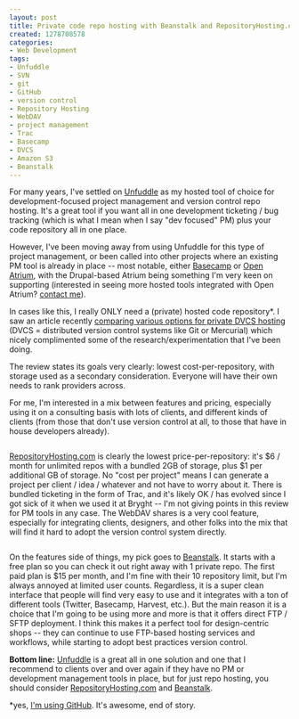 ```yaml
--- 
layout: post
title: Private code repo hosting with Beanstalk and RepositoryHosting.com
created: 1278708578
categories: 
- Web Development
tags:
- Unfuddle
- SVN
- git
- GitHub
- version control
- Repository Hosting
- WebDAV
- project management
- Trac
- Basecamp
- DVCS
- Amazon S3
- Beanstalk
---
```

<p>For many years, I&#39;ve settled on <a href="http://unfuddle.com">Unfuddle</a> as my hosted tool of choice for development-focused project management and version control repo hosting. It&#39;s a great tool if you want all in one development ticketing / bug tracking (which is what I mean when I say &quot;dev focused&quot; PM) plus your code repository all in one place.</p><p>However, I&#39;ve been moving away from using Unfuddle for this type of project management, or been called into other projects where an existing PM tool is already in place -- most notable, either <a href="http://basecamphq.com">Basecamp</a> or <a href="http://openatrium.com">Open Atrium</a>, with the Drupal-based Atrium being something I&#39;m very keen on supporting (interested in seeing more hosted tools integrated with Open Atrium? <a href="http://bmannconsulting.com/contact">contact me</a>).</p><p>In cases like this, I really ONLY need a (private) hosted code repository*. I saw an article recently <a href="http://journal.uggedal.com/private-dvcs-hosting">comparing various options for private DVCS hosting</a> (DVCS = distributed version control systems like Git or Mercurial) which nicely complimented some of the research/experimentation that I&#39;ve been doing.</p><p>The review states its goals very clearly: lowest cost-per-repository, with storage used as a secondary consideration. Everyone will have their own needs to rank providers across.</p><p>For me, I&#39;m interested in a mix between features and pricing, especially using it on a consulting basis with lots of clients, and different kinds of clients (from those that don&#39;t use version control at all, to those that have in house developers already).</p><p style="text-align: center; "><img alt="" class="imagecache-fullpost lightbox" src="/sites/bmannconsulting.com/files/imagecache/fullpost/postimages/Screen shot 2010-07-13 at 10.59.48 AM.png" title="" /></p><p><a href="http://repositoryhosting.com/">RepositoryHosting.com</a> is clearly the lowest price-per-repository: it&#39;s $6 / month for unlimited repos with a bundled 2GB of storage, plus $1 per additional GB of storage. No &quot;cost per project&quot; means I can generate a project per client / idea / whatever and not have to worry about it. There is bundled ticketing in the form of Trac, and it&#39;s likely OK / has evolved since I got sick of it when we used it at Bryght -- I&#39;m not giving points in this review for PM tools in any case. The WebDAV shares is a very cool feature, especially for integrating clients, designers, and other folks into the mix that will find it hard to adopt the version control system directly.</p><p style="text-align: center; "><img alt="" class="imagecache-fullpost lightbox" src="/sites/bmannconsulting.com/files/imagecache/fullpost/postimages/ss-integrations.png" title="" /></p><p>On the features side of things, my pick goes to <a href="http://beanstalkapp.com/">Beanstalk</a>. It starts with a free plan so you can check it out right away with 1 private repo. The first paid plan is $15 per month, and I&#39;m fine with their 10 repository limit, but I&#39;m always annoyed at limited user counts. Regardless, it is a super clean interface that people will find very easy to use and it integrates with a ton of different tools (Twitter, Basecamp, Harvest, etc.). But the main reason it is a choice that I&#39;m going to be using more and more is that it offers direct FTP / SFTP deployment. I think this makes it a perfect tool for design-centric shops -- they can continue to use FTP-based hosting services and workflows, while starting to adopt best practices version control.</p><p><strong>Bottom line:</strong> <a href="http://unfuddle.com">Unfuddle</a> is a great all in one solution and one that I recommend to clients over and over again if they have no PM or development management tools in place, but for just repo hosting, you should consider <a href="http://repositoryhosting.com">RepositoryHosting.com</a> and <a href="http://beanstalkapp.com">Beanstalk</a>.</p>
<p>*yes, <a href="http://github.com/bmann">I&#39;m using GitHub</a>. It&#39;s awesome, end of story.</p>
